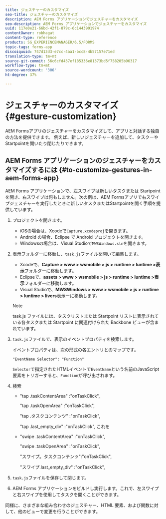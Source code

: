 ```yaml
---
title: ジェスチャーのカスタマイズ
seo-title: ジェスチャーのカスタマイズ
description: AEM Forms アプリケーションでジェスチャーをカスタマイズ
seo-description: AEM Forms アプリケーションでジェスチャーをカスタマイズ
uuid: 117e0e21-66bd-42f1-879c-6c1443991974
contentOwner: robhagat
content-type: reference
products: SG_EXPERIENCEMANAGER/6.5/FORMS
topic-tags: forms-app
discoiquuid: 747d13d3-e7cc-4aa1-bcc8-4b57157e71ed
translation-type: tm+mt
source-git-commit: 56c6cfd437ef185336e81373bd5f758205b96317
workflow-type: tm+mt
source-wordcount: '306'
ht-degree: 37%

---
```



# ジェスチャーのカスタマイズ {#gesture-customization}

AEM Formsアプリのジェスチャーをカスタマイズして、アプリと対話する独自の方法を提供できます。 例えば、新しいジェスチャーを追加して、タスクーやStartpointを開いたり閉じたりできます。

## AEM Forms アプリケーションのジェスチャーをカスタマイズするには {#to-customize-gestures-in-aem-forms-app}

AEM Forms アプリケーションで、左スワイプは新しいタスクまたは Startpoint を開き、右スワイプは何もしません。次の例は、AEM Formsアプリで右スワイプジェスチャーを実行したときに新しいタスクまたはStartpointを開く手順を提供しています。

1. プロジェクトを開きます。

   * iOSの場合は、Xcodeで`Capture.xcodeproj`を開きます。
   * Android の場合、Eclipse で Android プロジェクトを開きます。
   * Windowsの場合は、Visual Studioで`MWSWindows.sln`を開きます。

1. 表示フォルダーに移動し、`task.js`ファイルを開いて編集します。

   * Xcodeで、**Capture > www > wsmobile > js > runtime > luntime >表示**&#x200B;フォルダーに移動します。
   * Eclipseで、**assets > www > wsmobile > js > runtime > luntime >表示**&#x200B;フォルダーに移動します。
   * Visual Studioで、**MWSWindows > www > wsmobile > js > runtime > luntime > livers**&#x200B;表示ーに移動します。

   >[!NOTE]
   >
   >task.js ファイルには、タスクリストまたは Startpoint リストに表示されている各タスクまたは Startpoint に関連付けられた Backbone ビューが含まれています。

1. `task.js`ファイルで、表示のイベントプロパティを検索します。

   イベントプロパティは、次の形式の各エントリとのマップです。

   `"EventName Selector": "Function"`

   `Selector`で指定されたHTMLイベントで`EventName`という名前のJavaScript要素をトリガーすると、`Function`が呼び出されます。

1. 検索

   * &quot;tap .taskContentArea&quot; :&quot;onTaskClick&quot;,

      &quot;tap .taskOpenArea&quot; :&quot;onTaskClick&quot;,

      &quot;tap .タスクコンテンツ&quot; :&quot;onTaskClick&quot;,

      &quot;tap .last_empty_div&quot; :&quot;onTaskClick&quot;,
   これを

   * &quot;swipe .taskContentArea&quot; :&quot;onTaskClick&quot;,

      &quot;swipe .taskOpenArea&quot; :&quot;onTaskClick&quot;,

      &quot;スワイプ。タスクコンテンツ&quot;:&quot;onTaskClick&quot;,

      &quot;スワイプ.last_empty_div&quot; :&quot;onTaskClick&quot;,


1. `task.js`ファイルを保存して閉じます。
1. AEM Forms アプリケーションをビルドし実行します。これで、左スワイプと右スワイプを使用してタスクを開くことができます。

同様に、さまざまな組み合わせのジェスチャー、HTML 要素、および関数に対して、他のビューで変更を行うことができます。
